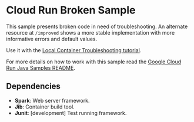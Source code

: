 # Cloud Run Broken Sample

This sample presents broken code in need of troubleshooting. An alternate
resource at `/improved` shows a more stable implementation with more informative
errors and default values.

Use it with the [Local Container Troubleshooting tutorial](http://cloud.google.com/run/docs/tutorials/local-troubleshooting).

For more details on how to work with this sample read the [Google Cloud Run Java Samples README](https://github.com/GoogleCloudPlatform/java-docs-samples/tree/master/run).

## Dependencies

* **Spark**: Web server framework.
* **Jib**: Container build tool.
* **Junit**: [development] Test running framework.
